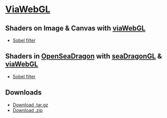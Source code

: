 
# [ViaWebGL][1]

## Shaders on Image & Canvas with [viaWebGL][5]

* [Sobel filter][8]

## Shaders in [OpenSeaDragon][7] with [seaDragonGL][6] & [viaWebGL][5]

* [Sobel filter][4]

## Downloads

* [Download .tar.gz][2]
* [Download .zip][3]

[1]: https://github.com/thejohnhoffer/viaWebGL
[2]: https://github.com/thejohnhoffer/viaWebGL/tarball/master
[3]: https://github.com/thejohnhoffer/viaWebGL/zipball/master
[4]: https://thejohnhoffer.github.io/viaWebGL/demo/sobel
[8]: https://thejohnhoffer.github.io/viaWebGL/demo/gobel
[5]: tools/viaWebGL.js
[6]: tools/seaDragonGL.js
[7]: https://openseadragon.github.io